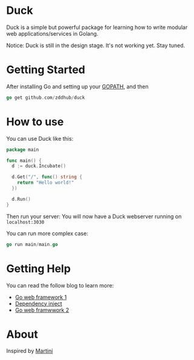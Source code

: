 # Duck

Duck is a simple but powerful package for learning how to write modular web applications/services in Golang.

Notice: Duck is still in the design stage. It's not working yet. Stay tuned.

# Getting Started

After installing Go and setting up your [GOPATH](http://golang.org/doc/code.html#GOPATH), and then

```go
go get github.com/zddhub/duck
```

# How to use

You can use Duck like this:

```go
package main

func main() {
  d := duck.Incubate()

  d.Get("/", func() string {
    return "Hello world!"
  })

  d.Run()
}
```

Then run your server:
You will now have a Duck webserver running on `localhost:3030`

You can run more complex case:

```go
go run main/main.go
```

# Getting Help

You can read the follow blog to learn more:
* [Go web framework 1](http://www.zddhub.com/memo/2015/07/04/go-web-framework/)
* [Dependency inject](http://www.zddhub.com/memo/2015/07/05/go-dependency-inject/)
* [Go web framwwork 2](http://www.zddhub.com/memo/2015/07/11/go-web-framework-2/)

# About

Inspired by [Martini](https://github.com/go-martini/martini)
